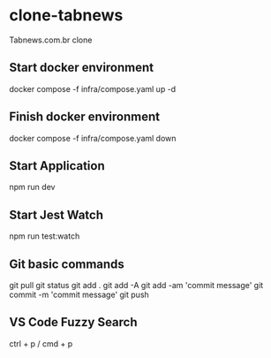 # clone-tabnews

Tabnews.com.br clone

## Start docker environment

docker compose -f infra/compose.yaml up -d

## Finish docker environment

docker compose -f infra/compose.yaml down

## Start Application

npm run dev

## Start Jest Watch

npm run test:watch

## Git basic commands

git pull
git status
git add .
git add -A
git add -am 'commit message'
git commit -m 'commit message'
git push

## VS Code Fuzzy Search

ctrl + p / cmd + p